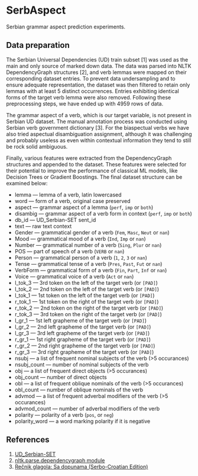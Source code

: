 # SerbAspect

Serbian grammar aspect prediction experiments.

## Data preparation

The Serbian Universal Dependencies (UD) train subset [1] was used as the main and only source of marked down data. The data was parsed into NLTK DependencyGraph structures [2], and verb lemmas were mapped on their corresponding dataset entries. To prevent data undersampling and to ensure adequate representation, the dataset was then filtered to retain only lemmas with at least 5 distinct occurrences. Entries exhibiting identical forms of the target verb lemma were also removed. Following these preprocessing steps, we have ended up with 4959 rows of data.

The grammar aspect of a verb, which is our target variable, is not present in Serbian UD dataset. The manual annotation process was conducted using Serbian verb government dictionary [3]. For the biaspectual verbs we have also tried aspectual disambiguation assignment, although it was challenging and probably useless as even within contextual information they tend to still be rock solid ambiguous.

Finally, various features were extracted from the DependencyGraph structures and appended to the dataset. These features were selected for their potential to improve the performance of classical ML models, like Decision Trees or Gradient Boostings. The final dataset structure can be examined below:

- lemma — lemma of a verb, latin lowercased
- word — form of a verb, original case preserved
- aspect — grammar aspect of a lemma (`perf`, `imp` or `both`)
- disambig — grammar aspect of a verb form in context (`perf`, `imp` or `both`)
- db_id — UD_Serbian-SET sent_id
- text — raw text context
- Gender — grammatical gender of a verb (`Fem`, `Masc`, `Neut` or `nan`)
- Mood — grammatical mood of a verb (`Ind`, `Imp` or `nan`)
- Number — grammatical number of a verb (`Sing`, `Plur` or `nan`)
- POS — part of speech of a verb (`VERB` or `nan`)
- Person — grammatical person of a verb (`1`, `2`, `3` or `nan`)
- Tense — grammatical tense of a verb (`Pres`, `Past`, `Fut` or `nan`)
- VerbForm — grammatical form of a verb (`Fin`, `Part`, `Inf` or `nan`)
- Voice — grammatical voice of a verb (`Act` or `nan`)
- l_tok_3 — 3rd token on the left of the target verb (or `[PAD]`)
- l_tok_2 — 2nd token on the left of the target verb (or `[PAD]`)
- l_tok_1 — 1st token on the left of the target verb (or `[PAD]`)
- r_tok_1 — 1st token on the right of the target verb (or `[PAD]`)
- r_tok_2 — 2nd token on the right of the target verb (or `[PAD]`)
- r_tok_3 — 3rd token on the right of the target verb (or `[PAD]`)
- l_gr_1 — 1st left grapheme of the target verb (or `[PAD]`)
- l_gr_2 — 2nd left grapheme of the target verb (or `[PAD]`)
- l_gr_3 — 3rd left grapheme of the target verb (or `[PAD]`)
- r_gr_1 — 1st right grapheme of the target verb (or `[PAD]`)
- r_gr_2 — 2nd right grapheme of the target verb (or `[PAD]`)
- r_gr_3 — 3rd right grapheme of the target verb (or `[PAD]`)
- nsubj — a list of frequent nominal subjects of the verb (>5 occurances)
- nsubj_count — number of nominal subjects of the verb
- obj — a list of frequent direct objects (>5 occurances)
- obj_count — number of direct objects
- obl — a list of frequent oblique nominals of the verb (>5 occurances)
- obl_count — number of oblique nominals of the verb
- advmod — a list of frequent adverbal modifiers of the verb (>5 occurances)
- advmod_count — number of adverbal modifiers of the verb
- polarity — polarity of a verb (`pos`, or `neg`)
- polarity_word —  a word marking polarity if it is negative

## References

1) [UD_Serbian-SET](https://github.com/UniversalDependencies/UD_Serbian-SET/tree/master)
2) [nltk.parse.dependencygraph module](https://www.nltk.org/api/nltk.parse.dependencygraph.html)
3) [Rečnik glagola: Sa dopunama (Serbo-Croatian Edition)](https://isbndb.com/book/9788617011503)
